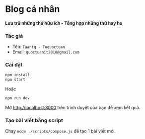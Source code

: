 # Blog cá nhân
#### Lưu trữ những thứ hữu ích - Tổng hợp những thứ hay ho



### Tác giả
- Tên: `Tuantq - Tuquoctuan`
- Email: `quoctuanit2018@gmail.com`

### Cài đặt

```bash
npm install
npm start
```

Hoặc

```bash
npm run dev
```

Mở [http://localhost:3000](http://localhost:3000) trên trình duyệt của bạn để xem kết quả.


### Tạo bài viết bằng script

Chạy `node ./scripts/compose.js` để tạo 1 bài viết mới.


